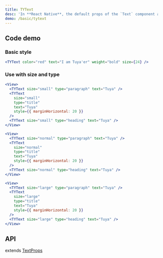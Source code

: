 ```yaml
---
title: TYText
desc: 'In **React Native**, the default props of the `Text` component are inconsistent on Android and IOS.<br/>`TYText` has a layer of encapsulation on the `Text` component to ensure that the IOS and Android are consistent.'
demo: /basic/tytext
---
```


## Code demo

### Basic style

```jsx
<TYText color="red" text="I am Tuya'er" weight="bold" size={24} />
```

### Use with size and type

```jsx
<View>
  <TYText size="small" type="paragraph" text="Tuya" />
  <TYText
    size="small"
    type="title"
    text="Tuya"
    style={{ marginHorizontal: 20 }}
  />
  <TYText size="small" type="heading" text="Tuya" />
</View>
```

```jsx
<View>
  <TYText size="normal" type="paragraph" text="Tuya" />
  <TYText
    size="normal"
    type="title"
    text="Tuya"
    style={{ marginHorizontal: 20 }}
  />
  <TYText size="normal" type="heading" text="Tuya" />
</View>
```

```jsx
<View>
  <TYText size="large" type="paragraph" text="Tuya" />
  <TYText
    size="large"
    type="title"
    text="Tuya"
    style={{ marginHorizontal: 20 }}
  />
  <TYText size="large" type="heading" text="Tuya" />
</View>
```

## API

extends [TextProps](https://reactnative.dev/docs/text#props)

<API name="TYTextProps"></API>
